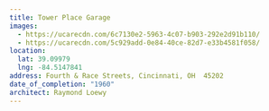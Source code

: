```yaml
---
title: Tower Place Garage
images:
  - https://ucarecdn.com/6c7130e2-5963-4c07-b903-292e2d91b110/
  - https://ucarecdn.com/5c929add-0e84-40ce-82d7-e33b4581f058/
location:
  lat: 39.09979
  lng: -84.5147841
address: Fourth & Race Streets, Cincinnati, OH  45202
date_of_completion: "1960"
architect: Raymond Loewy
---
```

